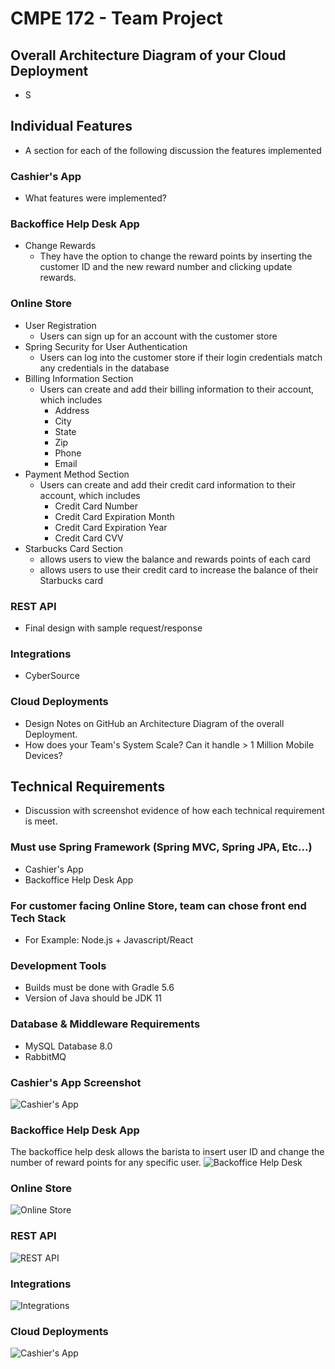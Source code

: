 # CMPE 172 - Team Project

## Overall Architecture Diagram of your Cloud Deployment
- S

## Individual Features
- A section for each of the following discussion the features implemented

### Cashier's App
- What features were implemented?

### Backoffice Help Desk App
- Change Rewards
	- They have the option to change the reward points by inserting the customer ID and the new reward number and clicking update rewards.

### Online Store
- User Registration
	- Users can sign up for an account with the customer store
- Spring Security for User Authentication
	- Users can log into the customer store if their login credentials match any credentials in the database
- Billing Information Section
	- Users can create and add their billing information to their account, which includes
		- Address
		- City
		- State
		- Zip
		- Phone
		- Email
- Payment Method Section
	- Users can create and add their credit card information to their account, which includes
		- Credit Card Number
		- Credit Card Expiration Month
		- Credit Card Expiration Year
		- Credit Card CVV
- Starbucks Card Section
	- allows users to view the balance and rewards points of each card
	- allows users to use their credit card to increase the balance of their Starbucks card


### REST API
- Final design with sample request/response

### Integrations
- CyberSource

### Cloud Deployments
- Design Notes on GitHub an Architecture Diagram of the overall Deployment.
- How does your Team's System Scale?  Can it handle > 1 Million Mobile Devices?

## Technical Requirements
- Discussion with screenshot evidence of how each technical requirement is meet.

### Must use Spring Framework (Spring MVC, Spring JPA, Etc...)
- Cashier's App
- Backoffice Help Desk App

### For customer facing Online Store, team can chose front end Tech Stack
- For Example:  Node.js + Javascript/React

### Development Tools
- Builds must be done with Gradle 5.6
- Version of Java should be JDK 11

### Database & Middleware Requirements
- MySQL Database 8.0
- RabbitMQ


### Cashier's App Screenshot 
![Cashier's App](./images/.png)

### Backoffice Help Desk App
The backoffice help desk allows the barista to insert user ID and change the number of reward points for any specific user.
![Backoffice Help Desk](./images/.png)

### Online Store
![Online Store](./images/.png)

### REST API 
![REST API](./images/.png)

### Integrations
![Integrations](./images/.png)

### Cloud Deployments
![Cashier's App](./images/.png)
